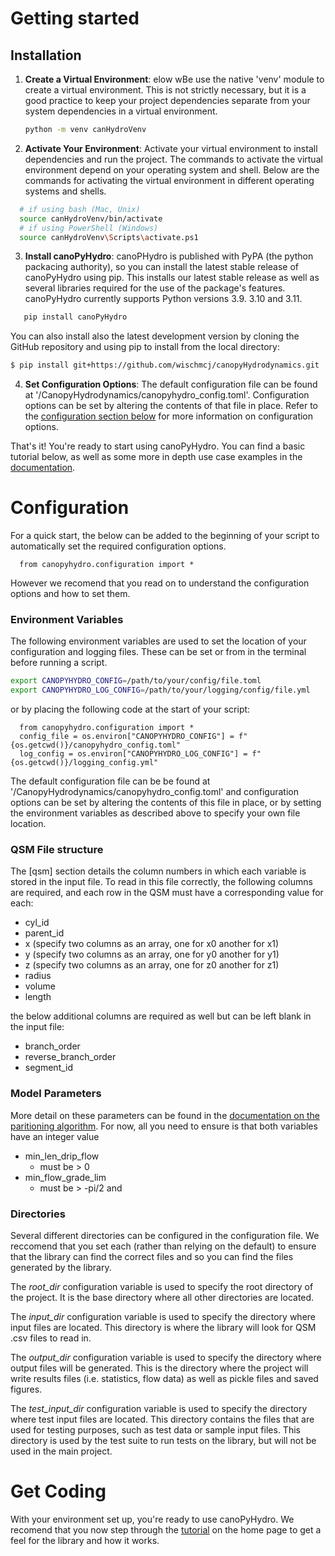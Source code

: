 # Getting started

## Installation

1. **Create a Virtual Environment**: elow wBe use the native 'venv' module to create a virtual environment. This is not strictly necessary, but it is a good practice to keep your project dependencies separate from your system dependencies in a virtual environment.
   ```bash
   python -m venv canHydroVenv
   ```

2. **Activate Your Environment**: Activate your virtual environment to install dependencies and run the project. The commands to activate the virtual environment depend on your operating system and shell. Below are the commands for activating the virtual environment in different operating systems and shells.

```bash
  # if using bash (Mac, Unix)
  source canHydroVenv/bin/activate
  # if using PowerShell (Windows)
  source canHydroVenv\Scripts\activate.ps1
```

3. **Install canoPyHydro**: canoPHydro is published with PyPA (the python packacing authority), so you can install the latest stable release of canoPyHydro using pip. This installs our latest stable release as well as several libraries required for the use of the package's features. canoPyHydro currently supports Python versions 3.9. 3.10 and 3.11.

```bash
   pip install canoPyHydro
```

You can also install also the latest development version by cloning the GitHub repository and using pip to install from the local directory:

```bash
$ pip install git+https://github.com/wischmcj/canopyHydrodynamics.git
```

4. **Set Configuration Options**: The default configuration file can be found at '/CanopyHydrodynamics/canopyhydro_config.toml'. Configuration options can be set by altering the contents of that file in place. Refer to the [configuration section below](https://canopyhydrodynamics.readthedocs.io/en/latest/getting_started.html#configuration) for more information on configuration options.

That's it! You're ready to start using canoPyHydro. You can find a basic tutorial below, as well as some more in depth use case examples in the [documentation](https://canopyhydrodynamics.readthedocs.io/en/latest/index.html).

# Configuration

For a quick start, the below can be added to the beginning of your script to automatically set the required configuration options.

```{python}
  from canopyhydro.configuration import *
```

However we recomend that you read on to understand the configuration options and how to set them.

### Environment Variables
The following environment variables are used to set the location of your configuration and logging files. These can be set or from in the terminal before running a script.

```bash
export CANOPYHYDRO_CONFIG=/path/to/your/config/file.toml
export CANOPYHYDRO_LOG_CONFIG=/path/to/your/logging/config/file.yml
```

or by placing the following code at the start of your script:

```{python}
  from canopyhydro.configuration import *
  config_file = os.environ["CANOPYHYDRO_CONFIG"] = f"{os.getcwd()}/canopyhydro_config.toml"
  log_config = os.environ["CANOPYHYDRO_LOG_CONFIG"] = f"{os.getcwd()}/logging_config.yml"
```

The default configuration file can be be found at '/CanopyHydrodynamics/canopyhydro_config.toml' and configuration options can be set by altering the contents of this file in place, or by setting the environment variables as described above to specify your own file location.

### QSM File structure
The [qsm] section details the column numbers in which each variable is stored in the input file. To read in this file correctly,
the following columns are required, and each row in the QSM must have a corresponding value for each:
- cyl_id
- parent_id
- x (specify two columns as an array, one for x0 another for x1)
- y (specify two columns as an array, one for y0 another for y1)
- z (specify two columns as an array, one for z0 another for z1)
- radius
- volume
- length

the below additional columns are required as well but can be left blank in the input file:
- branch_order
- reverse_branch_order
- segment_id

### Model Parameters
More detail on these parameters can be found in the [documentation on the paritioning algorithm](). For now, all you need to ensure is that both
variables have an integer value
- min_len_drip_flow
    - must be > 0
- min_flow_grade_lim
    - must be > -pi/2 and

### Directories
Several different directories can be configured in the configuration file. We reccomend that you set each (rather than relying on the default) to ensure that the library can find the correct files and so you can find the files generated by the library.

The *root_dir* configuration variable is used to specify the root directory of the project. It is the base directory where all other directories are located.

The *input_dir* configuration variable is used to specify the directory where input files are located. This directory is where the library will look for QSM .csv files to read in.

The *output_dir* configuration variable is used to specify the directory where output files will be generated. This is the directory where the project will write results files (i.e. statistics, flow data) as well as pickle files and saved figures.

The *test_input_dir* configuration variable is used to specify the directory where test input files are located. This directory contains the files that are used for testing purposes, such as test data or sample input files. This directory is used by the test suite to run tests on the library, but will not be used in the main project.

# Get Coding

With your environment set up, you're ready to use canoPyHydro. We recomend that you now step through the [tutorial](https://canopyhydrodynamics.readthedocs.io/en/latest/) on the home page to get a feel for the library and how it works.
